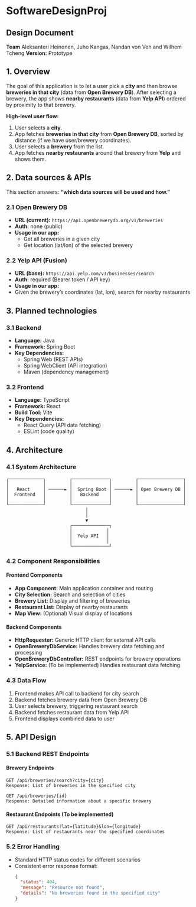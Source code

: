 # SoftwareDesignProj

## Design Document

 **Team** Aleksanteri Heinonen, Juho Kangas, Nandan von Veh and Wilhem Tcheng
 **Version:** Prototype

## 1. Overview
The goal of this application is to let a user pick a **city** and then browse **breweries in that city** (data from **Open Brewery DB**). After selecting a brewery, the app shows **nearby restaurants** (data from **Yelp API**) ordered by proximity to that brewery.

**High-level user flow:**

1. User selects a **city**.
2. App fetches **breweries in that city** from **Open Brewery DB**, sorted by distance (if we have user/brewery coordinates).
3. User selects a **brewery** from the list.
4. App fetches **nearby restaurants** around that brewery from **Yelp** and shows them.

## 2. Data sources & APIs
This section answers: **“which data sources will be used and how.”**

### 2.1 Open Brewery DB
- **URL (current):** `https://api.openbrewerydb.org/v1/breweries`
- **Auth:** none (public)
- **Usage in our app:**
  - Get all breweries in a given city
  - Get location (lat/lon) of the selected brewery

### 2.2 Yelp API (Fusion)
- **URL (base):** `https://api.yelp.com/v3/businesses/search`
- **Auth:** required (Bearer token / API key)
- **Usage in our app:**
- Given the brewery’s coordinates (lat, lon), search for nearby restaurants

## 3. Planned technologies

### 3.1 Backend
- **Language:** Java
- **Framework:** Spring Boot
- **Key Dependencies:**
  - Spring Web (REST APIs)
  - Spring WebClient (API integration)
  - Maven (dependency management)

### 3.2 Frontend
- **Language:** TypeScript
- **Framework:** React
- **Build Tool:** Vite
- **Key Dependencies:**
  - React Query (API data fetching)
  - ESLint (code quality)

## 4. Architecture

### 4.1 System Architecture
```
┌─────────────┐         ┌──────────────┐         ┌─────────────────┐
│             │         │              │         │                 │
│   React     │ ──────► │  Spring Boot │ ──────► │ Open Brewery DB │
│  Frontend   │         │   Backend    │         │                 │
│             │         │              │         │                 │
└─────────────┘         └──────────────┘         └─────────────────┘
                              │
                              │
                              ▼
                        ┌──────────────┐
                        │             │
                        │  Yelp API   │
                        │             │
                        └──────────────┘
```

### 4.2 Component Responsibilities

#### Frontend Components
- **App Component:** Main application container and routing
- **City Selection:** Search and selection of cities
- **Brewery List:** Display and filtering of breweries
- **Restaurant List:** Display of nearby restaurants
- **Map View:** (Optional) Visual display of locations

#### Backend Components
- **HttpRequester:** Generic HTTP client for external API calls
- **OpenBreweryDbService:** Handles brewery data fetching and processing
- **OpenBreweryDbController:** REST endpoints for brewery operations
- **YelpService:** (To be implemented) Handles restaurant data fetching

### 4.3 Data Flow
1. Frontend makes API call to backend for city search
2. Backend fetches brewery data from Open Brewery DB
3. User selects brewery, triggering restaurant search
4. Backend fetches restaurant data from Yelp API
5. Frontend displays combined data to user

## 5. API Design

### 5.1 Backend REST Endpoints

#### Brewery Endpoints
```
GET /api/breweries/search?city={city}
Response: List of breweries in the specified city

GET /api/breweries/{id}
Response: Detailed information about a specific brewery
```

#### Restaurant Endpoints (To be implemented)
```
GET /api/restaurants?lat={latitude}&lon={longitude}
Response: List of restaurants near the specified coordinates
```

### 5.2 Error Handling
- Standard HTTP status codes for different scenarios
- Consistent error response format:
  ```json
  {
    "status": 404,
    "message": "Resource not found",
    "details": "No breweries found in the specified city"
  }
  ```

